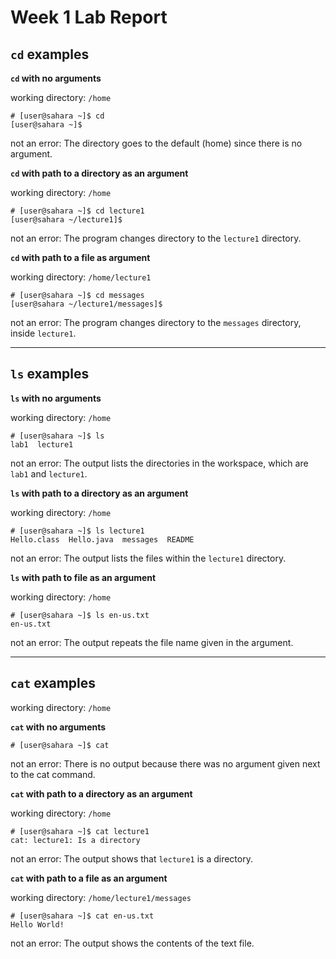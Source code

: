# **Week 1 Lab Report**

## `cd` examples

**`cd` with no arguments**

working directory: `/home`
```
# [user@sahara ~]$ cd
[user@sahara ~]$
```
not an error: The directory goes to the default (home) since there is no argument.

**`cd` with path to a directory as an argument**

working directory: `/home`
```
# [user@sahara ~]$ cd lecture1
[user@sahara ~/lecture1]$
```
not an error: The program changes directory to the `lecture1` directory.

**`cd` with path to a file as argument**

working directory: `/home/lecture1`
```
# [user@sahara ~]$ cd messages
[user@sahara ~/lecture1/messages]$
```
not an error: The program changes directory to the `messages` directory, inside `lecture1`.

***

## `ls` examples

**`ls` with no arguments**

working directory: `/home`
```
# [user@sahara ~]$ ls
lab1  lecture1
```
not an error: The output lists the directories in the workspace, which are `lab1` and `lecture1`.

**`ls` with path to a directory as an argument**

working directory: `/home`
```
# [user@sahara ~]$ ls lecture1
Hello.class  Hello.java  messages  README
```
not an error: The output lists the files within the `lecture1` directory.

**`ls` with path to file as an argument**

working directory: `/home`
```
# [user@sahara ~]$ ls en-us.txt
en-us.txt
```
not an error: The output repeats the file name given in the argument.

***

## `cat` examples

working directory: `/home`

**`cat` with no arguments**
```
# [user@sahara ~]$ cat

```
not an error: There is no output because there was no argument given next to the cat command.

**`cat` with path to a directory as an argument**

working directory: `/home`
```
# [user@sahara ~]$ cat lecture1
cat: lecture1: Is a directory
```
not an error: The output shows that `lecture1` is a directory.

**`cat` with path to a file as an argument**

working directory: `/home/lecture1/messages`
```
# [user@sahara ~]$ cat en-us.txt
Hello World!
```
not an error: The output shows the contents of the text file.
